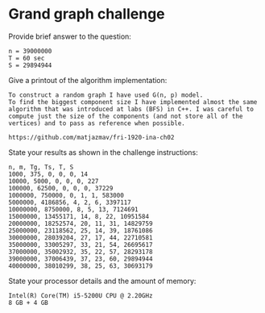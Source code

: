 #  Grand graph challenge

Provide brief answer to the question:
```
n = 39000000
T = 60 sec
S = 29894944
```

Give a printout of the algorithm implementation:
```
To construct a random graph I have used G(n, p) model.
To find the biggest component size I have implemented almost the same algorithm that was introduced at labs (BFS) in C++. I was careful to compute just the size of the components (and not store all of the vertices) and to pass as reference when possible.

https://github.com/matjazmav/fri-1920-ina-ch02
```

State your results as shown in the challenge instructions:
```
n, m, Tg, Ts, T, S
1000, 375, 0, 0, 0, 14
10000, 5000, 0, 0, 0, 227
100000, 62500, 0, 0, 0, 37229
1000000, 750000, 0, 1, 1, 583000
5000000, 4186856, 4, 2, 6, 3397117
10000000, 8750000, 8, 5, 13, 7124691
15000000, 13455171, 14, 8, 22, 10951584
20000000, 18252574, 20, 11, 31, 14829759
25000000, 23118562, 25, 14, 39, 18761086
30000000, 28039204, 27, 17, 44, 22710581
35000000, 33005297, 33, 21, 54, 26695617
37000000, 35002932, 35, 22, 57, 28293178
39000000, 37006439, 37, 23, 60, 29894944
40000000, 38010299, 38, 25, 63, 30693179
```

State your processor details and the amount of memory: 
```
Intel(R) Core(TM) i5-5200U CPU @ 2.20GHz
8 GB + 4 GB
```